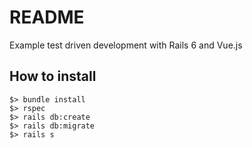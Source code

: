 # README

Example test driven development with Rails 6 and Vue.js

## How to install
```
$> bundle install
$> rspec
$> rails db:create
$> rails db:migrate
$> rails s
```